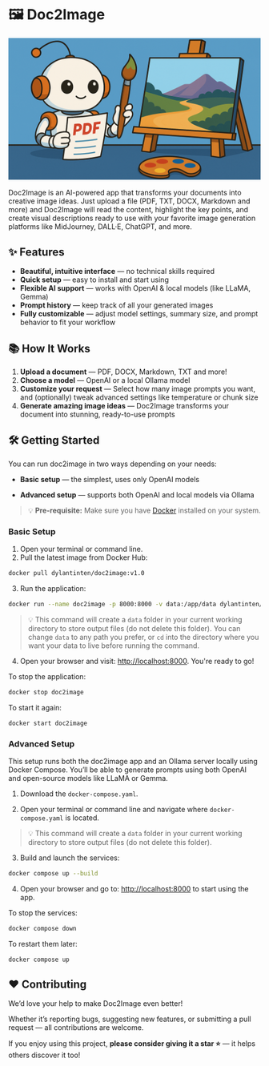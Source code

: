 # 🖼️ Doc2Image

<p align="center">
  <img src="assets/robot-painting-a-landscape.png?raw=true">
</p>

Doc2Image is an AI-powered app that transforms your documents into creative image ideas. Just upload a file (PDF, TXT, DOCX, Markdown and more) and Doc2Image will read the content, highlight the key points, and create visual descriptions ready to use with your favorite image generation platforms like MidJourney, DALL·E, ChatGPT, and more.

## ✨ Features

- **Beautiful, intuitive interface** — no technical skills required
- **Quick setup** — easy to install and start using
- **Flexible AI support** — works with OpenAI & local models (like LLaMA, Gemma)
- **Prompt history** — keep track of all your generated images
- **Fully customizable** — adjust model settings, summary size, and prompt behavior to fit your workflow

## 📚 How It Works

1. **Upload a document** — PDF, DOCX, Markdown, TXT and more!
2. **Choose a model** — OpenAI or a local Ollama model  
3. **Customize your request** — Select how many image prompts you want, and (optionally) tweak advanced settings like temperature or chunk size  
4. **Generate amazing image ideas** — Doc2Image transforms your document into stunning, ready-to-use prompts

## 🛠️ Getting Started

You can run doc2image in two ways depending on your needs:

- **Basic setup** — the simplest, uses only OpenAI models

- **Advanced setup** — supports both OpenAI and local models via Ollama

> 💡 **Pre-requisite:** Make sure you have [Docker](https://docs.docker.com/get-started/get-docker/) installed on your system.

### Basic Setup

1. Open your terminal or command line.
2. Pull the latest image from Docker Hub:

```bash
docker pull dylantinten/doc2image:v1.0
```

3. Run the application:

```bash
docker run --name doc2image -p 8000:8000 -v data:/app/data dylantinten/doc2image:v1.0
```
> 💡 This command will create a `data` folder in your current working directory to store output files (do not delete this folder). You can change `data` to any path you prefer, or `cd` into the directory where you want your data to live before running the command.

4. Open your browser and visit: [http://localhost:8000](http://localhost:8000). You're ready to go!

To stop the application:

```bash
docker stop doc2image
```

To start it again:

```bash
docker start doc2image
```

### Advanced Setup

This setup runs both the doc2image app and an Ollama server locally using Docker Compose. You’ll be able to generate prompts using both OpenAI and open-source models like LLaMA or Gemma.

1. Download the `docker-compose.yaml`.

2. Open your terminal or command line and navigate where `docker-compose.yaml` is located.

> 💡 This command will create a `data` folder in your current working directory to store output files (do not delete this folder).

3. Build and launch the services:

```bash
docker compose up --build
```

4. Open your browser and go to: [http://localhost:8000](http://localhost:8000) to start using the app.

To stop the services:

```bash
docker compose down
```

To restart them later:

```bash
docker compose up
```

## ❤️ Contributing

We’d love your help to make Doc2Image even better!  

Whether it’s reporting bugs, suggesting new features, or submitting a pull request — all contributions are welcome.

If you enjoy using this project, **please consider giving it a star ⭐️** — it helps others discover it too!
